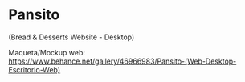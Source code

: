 # Pansito
(Bread &amp; Desserts Website - Desktop)

Maqueta/Mockup web: https://www.behance.net/gallery/46966983/Pansito-(Web-Desktop-Escritorio-Web)

